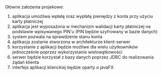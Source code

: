 Główne założenia projekowe:
1. aplikacja umożliwa wpłatę oraz wypłatę pieniędzy z konta przy użyciu karty płatniczej
2. aplikacja jest wyposażona w mechanizm walidacji karty płatniczej na podstawie wpisywanego PIN'u (PIN będzie szyfrowany w bazie danych)
3. system pozwala na sprawdzenie stanu konta
4. aplikacja zostanie stworzona w architekturze klient-serwer
5. korzystanie z aplikacji będzie możliwe dla wielu użytkowników jednocześnie poprzez wykorzystanie wielowątkowości
6. serwer będzie korzystał z bazy danych poprzez JDBC do realizowania żądań klienta
7. interfejs aplikacji klienckiej będzie oparty o javaFX
